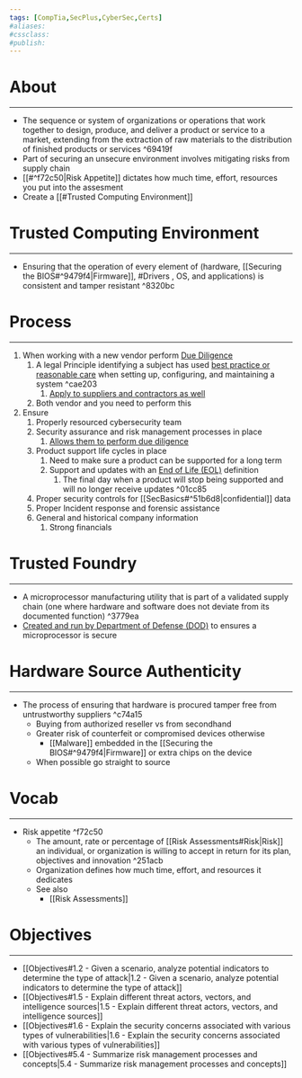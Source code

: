 ```yaml
---
tags: [CompTia,SecPlus,CyberSec,Certs]
#aliases:
#cssclass:
#publish:
---
```


# About
---
- The sequence or system of organizations or operations that work together to design, produce, and deliver a product or service to a market, extending from the extraction of raw materials to the distribution of finished products or services ^69419f
- Part of securing an unsecure environment involves mitigating risks from supply chain
- [[#^f72c50|Risk Appetite]] dictates how much time, effort, resources you put into the assesment
- Create a [[#Trusted Computing Environment]]

# Trusted Computing Environment
---
- Ensuring that the operation of every element of (hardware, [[Securing the BIOS#^9479f4|Firmware]], #Drivers , OS, and applications) is consistent and tamper resistant ^8320bc

# Process
---
1. When working with a new vendor perform <u>Due Diligence</u>
	1. A legal Principle identifying a subject has used <u>best practice or reasonable care</u> when setting up, configuring, and maintaining a system ^cae203
		1. <u>Apply to suppliers and contractors as well</u>
	2. Both vendor and you need to perform this
2. Ensure
	1. Properly resourced cybersecurity team
	2. Security assurance and risk management processes in place
		1. <u>Allows them to perform due diligence</u>
	3. Product support life cycles in place
		1. Need to make sure a product can be supported for a long term
		2. Support and updates with an <u>End of Life (EOL)</u> definition
			1. The final day when a product will stop being supported and will no longer receive updates ^01cc85
	4. Proper security controls for [[SecBasics#^51b6d8|confidential]] data
	5. Proper Incident response and forensic assistance
	6. General and historical company information
		1. Strong financials

# Trusted Foundry
---
- A microprocessor manufacturing utility that is part of a validated supply chain (one where hardware and software does not deviate from its documented function) ^3779ea
- <u>Created and run by Department of Defense (DOD)</u> to ensures a microprocessor is secure

# Hardware Source Authenticity
---
- The process of ensuring that hardware is procured tamper free from untrustworthy suppliers ^c74a15
	- Buying from authorized reseller vs from secondhand
	- Greater risk of counterfeit or compromised devices otherwise
		- [[Malware]] embedded in the [[Securing the BIOS#^9479f4|Firmware]] or extra chips on the device
	- When possible go straight to source

# Vocab
---
- Risk appetite ^f72c50
	- The amount, rate or percentage of [[Risk Assessments#Risk|Risk]] an individual, or organization is willing to accept in return for its plan, objectives and innovation ^251acb
	- Organization defines how much time, effort, and resources it dedicates
	- See also
		- [[Risk Assessments]]

# Objectives
---
- [[Objectives#1.2 - Given a scenario, analyze potential indicators to determine the type of attack|1.2 - Given a scenario, analyze potential indicators to determine the type of attack]]
- [[Objectives#1.5 - Explain different threat actors, vectors, and intelligence sources|1.5 - Explain different threat actors, vectors, and intelligence sources]]
- [[Objectives#1.6 - Explain the security concerns associated with various types of vulnerabilities|1.6 - Explain the security concerns associated with various types of vulnerabilities]]
- [[Objectives#5.4 - Summarize risk management processes and concepts|5.4 - Summarize risk management processes and concepts]]
